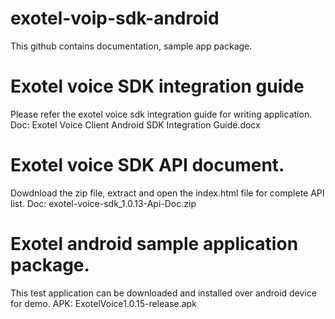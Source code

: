 # exotel-voip-sdk-android
This github contains documentation, sample app package.  



# Exotel voice SDK integration guide
Please refer the exotel voice sdk integration guide for writing application.
Doc: Exotel Voice Client Android SDK Integration Guide.docx



# Exotel voice SDK API document. 
Dowdnload the zip file, extract and open the index.html file for complete API list.
Doc: exotel-voice-sdk_1.0.13-Api-Doc.zip



# Exotel android sample application package. 
This test application can be downloaded and installed over android device for demo.
APK: ExotelVoice1.0.15-release.apk
